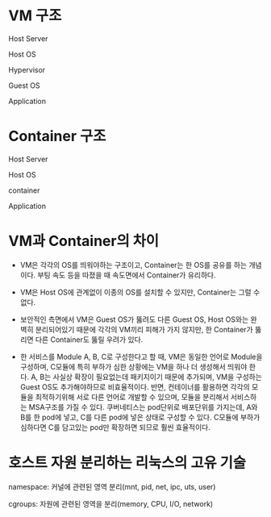 # VM 구조

Host Server

Host OS

Hypervisor

Guest OS

Application



# Container 구조

Host Server

Host OS

container

Application



# VM과 Container의 차이

- VM은 각각의 OS를 띄워야하는 구조이고, Container는 한 OS를 공유를 하는 개념이다. 부팅 속도 등을 따졌을 때 속도면에서 Container가 유리하다.

- VM은 Host OS에 관계없이 이종의 OS를 설치할 수 있지만, Container는 그럴 수 없다.

- 보안적인 측면에서 VM은 Guest OS가 뚫려도 다른 Guest OS, Host OS와는 완벽히 분리되어있기 때문에 각각의 VM끼리 피해가 가지 않지만, 한 Container가 뚫리면 다른 Container도 뚫릴 우려가 있다.

- 한 서비스를 Module A, B, C로 구성한다고 할 때, VM은 동일한 언어로 Module을 구성하며, C모듈에 특히 부하가 심한 상황에는 VM을 하나 더 생성해서 띄워야 한다. A, B는 사실상 확장이 필요없는데 패키지이기 때문에 추가되며, VM을 구성하는 Guest OS도 추가해야하므로 비효율적이다. 반면, 컨테이너를 활용하면 각각의 모듈을 최적하기위해 서로 다른 언어로 개발할 수 있으며, 모듈을 분리해서 서비스하는 MSA구조를 가질 수 있다. 쿠버네티스는 pod단위로 배포단위를 가지는데, A와 B를 한 pod에 넣고, C를 다른 pod에 넣은 상태로 구성할 수 있다. C모듈에 부하가 심하다면 C를 담고있는 pod만 확장하면 되므로 훨씬 효율적이다.



# 호스트 자원 분리하는 리눅스의 고유 기술

namespace: 커널에 관련된 영역 분리(mnt, pid, net, ipc, uts, user)

cgroups: 자원에 관련된 영역을 분리(memory, CPU, I/O, network)





